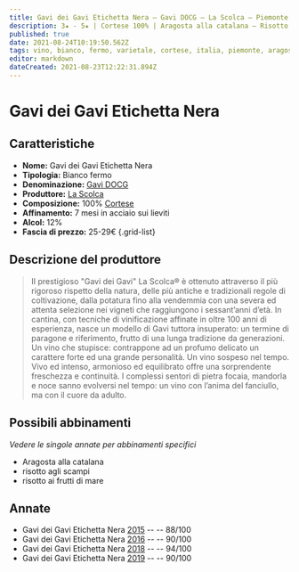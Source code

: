 ```yaml
---
title: Gavi dei Gavi Etichetta Nera – Gavi DOCG – La Scolca – Piemonte (IT) – 25-29€
description: 3★ - 5★ | Cortese 100% | Aragosta alla catalana – Risotto agli scampi – Risotto ai frutti di mare
published: true
date: 2021-08-24T10:19:50.562Z
tags: vino, bianco, fermo, varietale, cortese, italia, piemonte, aragosta alla catalana, risotto agli scampi, risotto ai frutti di mare, 25-29€, 5 stelle
editor: markdown
dateCreated: 2021-08-23T12:22:31.894Z
---
```


 # Gavi dei Gavi Etichetta Nera

## Caratteristiche
- **Nome:** Gavi dei Gavi Etichetta Nera
- **Tipologia:** Bianco fermo
- **Denominazione:** [Gavi DOCG](/denominazioni/Italia/Piemonte/DOCG/Gavi)
- **Produttore:** [La Scolca](/produttori/Italia/Piemonte/La-Scolca)
- **Composizione:** 100% [Cortese](/vitigni/Italia/bacca-bianca/cortese)
- **Affinamento:** 7 mesi in acciaio sui lieviti 
- **Alcol:** 12%
- **Fascia di prezzo:** 25-29€
{.grid-list}

## Descrizione del produttore

> II prestigioso "Gavi dei Gavi" La Scolca® è ottenuto attraverso il più rigoroso rispetto della natura, delle più antiche e tradizionali regole di coltivazione, dalla potatura fino alla vendemmia con una severa ed attenta selezione nei vigneti che raggiungono i sessant’anni d’età. In cantina, con tecniche di vinificazione affinate in oltre 100 anni di esperienza, nasce un modello di Gavi tuttora insuperato: un termine di paragone e riferimento, frutto di una lunga tradizione da generazioni. Un vino che stupisce: contrappone ad un profumo delicato un carattere forte ed una grande personalità. Un vino sospeso nel tempo. Vivo ed intenso, armonioso ed equilibrato offre una sorprendente freschezza e continuità. I complessi sentori di pietra focaia, mandorla e noce sanno evolversi nel tempo: un vino con l’anima del fanciullo, ma con il cuore da adulto.

## Possibili abbinamenti
*Vedere le singole annate per abbinamenti specifici*

- Aragosta alla catalana
- risotto agli scampi
- risotto ai frutti di mare


## Annate

- Gavi dei Gavi Etichetta Nera [2015](vini/Italia/Piemonte/La-Scolca/Gavi-dei-Gavi-Etichetta-Nera/2015) -- <span class="star-3"></span>  -- 88/100
- Gavi dei Gavi Etichetta Nera [2016](vini/Italia/Piemonte/La-Scolca/Gavi-dei-Gavi-Etichetta-Nera/2016) -- <span class="star-4"></span>  -- 90/100
- Gavi dei Gavi Etichetta Nera [2018](vini/Italia/Piemonte/La-Scolca/Gavi-dei-Gavi-Etichetta-Nera/2018) -- <span class="star-5"></span>  -- 94/100
- Gavi dei Gavi Etichetta Nera [2019](vini/Italia/Piemonte/La-Scolca/Gavi-dei-Gavi-Etichetta-Nera/2019) -- <span class="star-4"></span>  -- 90/100